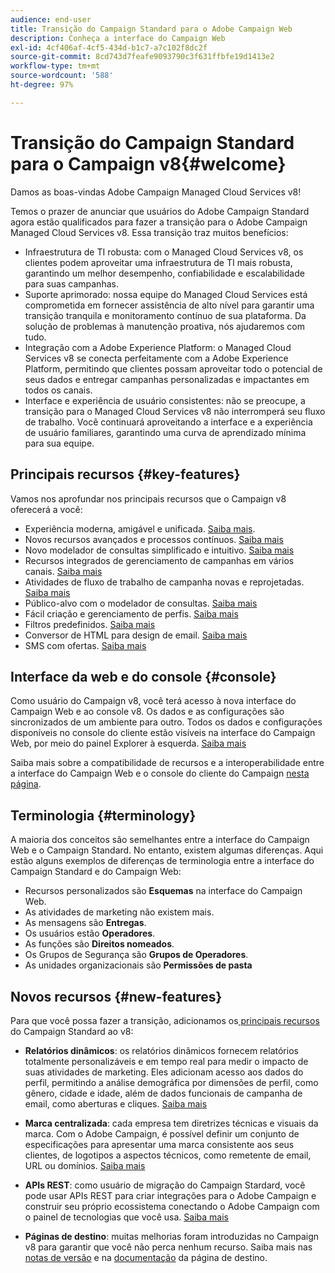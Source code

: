 ```yaml
---
audience: end-user
title: Transição do Campaign Standard para o Adobe Campaign Web
description: Conheça a interface do Campaign Web
exl-id: 4cf406af-4cf5-434d-b1c7-a7c102f8dc2f
source-git-commit: 8cd743d7feafe9093790c3f631ffbfe19d1413e2
workflow-type: tm+mt
source-wordcount: '588'
ht-degree: 97%

---
```


# Transição do Campaign Standard para o Campaign v8{#welcome}

<!--
We are thrilled to annonce that you, as a Campaign Standard user, can now benefit from the new version of Adobe Campaign Web User Interface. The migration is seemless and will allow you to use all the intuitive features designed to simplify the creation of personalized cross-channel campaigns. Campaign Web User Interface also brings a connected canvas with Adobe Experience Platform for a unified experience.
-->

Damos as boas-vindas Adobe Campaign Managed Cloud Services v8!

Temos o prazer de anunciar que usuários do Adobe Campaign Standard agora estão qualificados para fazer a transição para o Adobe Campaign Managed Cloud Services v8. Essa transição traz muitos benefícios:

* Infraestrutura de TI robusta: com o Managed Cloud Services v8, os clientes podem aproveitar uma infraestrutura de TI mais robusta, garantindo um melhor desempenho, confiabilidade e escalabilidade para suas campanhas.
* Suporte aprimorado: nossa equipe do Managed Cloud Services está comprometida em fornecer assistência de alto nível para garantir uma transição tranquila e monitoramento contínuo de sua plataforma. Da solução de problemas à manutenção proativa, nós ajudaremos com tudo.
* Integração com a Adobe Experience Platform: o Managed Cloud Services v8 se conecta perfeitamente com a Adobe Experience Platform, permitindo que clientes possam aproveitar todo o potencial de seus dados e entregar campanhas personalizadas e impactantes em todos os canais.
* Interface e experiência de usuário consistentes: não se preocupe, a transição para o Managed Cloud Services v8 não interromperá seu fluxo de trabalho. Você continuará aproveitando a interface e a experiência de usuário familiares, garantindo uma curva de aprendizado mínima para sua equipe.

<!--
As a Campaign Standard user, we now offer you a way to migrate to Adobe Campaign v8. You will benefit from both the new Campaign Web interface and the v8 console.
-->

## Principais recursos {#key-features}

Vamos nos aprofundar nos principais recursos que o Campaign v8 oferecerá a você:

* Experiência moderna, amigável e unificada. [Saiba mais](../get-started/connect-to-campaign.md).
* Novos recursos avançados e processos contínuos. [Saiba mais](../get-started/user-interface.md)
* Novo modelador de consultas simplificado e intuitivo. [Saiba mais](../query/query-modeler-overview.md)
* Recursos integrados de gerenciamento de campanhas em vários canais. [Saiba mais](../msg/gs-messages.md)
* Atividades de fluxo de trabalho de campanha novas e reprojetadas. [Saiba mais](../workflows/gs-workflows.md)
* Público-alvo com o modelador de consultas. [Saiba mais](../query/query-modeler-overview.md)
* Fácil criação e gerenciamento de perfis. [Saiba mais](../audience/about-recipients.md)
* Filtros predefinidos. [Saiba mais](../get-started/predefined-filters.md)
* Conversor de HTML para design de email. [Saiba mais](../email/existing-content.md)
* SMS com ofertas. [Saiba mais](../msg/offers.md)

## Interface da web e do console {#console}

Como usuário do Campaign v8, você terá acesso à nova interface do Campaign Web e ao console v8. Os dados e as configurações são sincronizados de um ambiente para outro. Todos os dados e configurações disponíveis no console do cliente estão visíveis na interface do Campaign Web, por meio do painel Explorer à esquerda. [Saiba mais](../get-started/user-interface.md#user-interface-explorer)

Saiba mais sobre a compatibilidade de recursos e a interoperabilidade entre a interface do Campaign Web e o console do cliente do Campaign [nesta página](../get-started/capability-matrix.md).

## Terminologia {#terminology}

A maioria dos conceitos são semelhantes entre a interface do Campaign Web e o Campaign Standard. No entanto, existem algumas diferenças. Aqui estão alguns exemplos de diferenças de terminologia entre a interface do Campaign Standard e do Campaign Web:

<!--
* Profiles are **Recipients** in the console. [Learn more](../audience/gs-audiences-recipients.md).
* Test profiles are **Seed addresses**. [Learn more](../preview-test/test-deliveries.md).
* The delivery preparation is the **Delivery analysis**. [Learn more](../monitor/prepare-send.md).
* Audiences are **Lists**. [Learn more](../audience/gs-audiences-recipients.md).
-->

* Recursos personalizados são **Esquemas** na interface do Campaign Web.
* As atividades de marketing não existem mais.
* As mensagens são **Entregas**.
* Os usuários estão **Operadores**.
* As funções são **Direitos nomeados**.
* Os Grupos de Segurança são **Grupos de Operadores**.
* As unidades organizacionais são **Permissões de pasta**

## Novos recursos {#new-features}

Para que você possa fazer a transição, adicionamos os[ principais recursos](https://experienceleague.adobe.com/docs/experience-cloud/campaign/campaign-standard-migration-home.html?lang=pt-BR) do Campaign Standard ao v8:

* **Relatórios dinâmicos**: os relatórios dinâmicos fornecem relatórios totalmente personalizáveis e em tempo real para medir o impacto de suas atividades de marketing. Eles adicionam acesso aos dados do perfil, permitindo a análise demográfica por dimensões de perfil, como gênero, cidade e idade, além de dados funcionais de campanha de email, como aberturas e cliques. [Saiba mais](https://experienceleague.adobe.com/docs/experience-cloud/campaign/reporting/get-started-reporting.html?lang=pt-BR)

* **Marca centralizada**: cada empresa tem diretrizes técnicas e visuais da marca. Com o Adobe Campaign, é possível definir um conjunto de especificações para apresentar uma marca consistente aos seus clientes, de logotipos a aspectos técnicos, como remetente de email, URL ou domínios. [Saiba mais](https://experienceleague.adobe.com/docs/experience-cloud/campaign/branding/branding-gs.html?lang=pt-BR)

* **APIs REST**: como usuário de migração do Campaign Stardard, você pode usar APIs REST para criar integrações para o Adobe Campaign e construir seu próprio ecossistema conectando o Adobe Campaign com o painel de tecnologias que você usa. [Saiba mais](https://experienceleague.adobe.com/docs/experience-cloud/campaign/apis/get-started-apis.html?lang=pt-BR)

* **Páginas de destino**: muitas melhorias foram introduzidas no Campaign v8 para garantir que você não perca nenhum recurso. Saiba mais nas[ notas de versão](../rn/release-notes.md#new-24-4) e na [documentação](../landing-pages/get-started-lp.md) da página de destino.

<!--
* Delivery Alerting: In addition to viewing notifications directly in Campaign, Adobe Campaign also provides an email alerting system to trigger email alerts to users or external stakeholders of important system activities. Create, manage, and receive customizable alerts and dashboards to keep track of delivery successes or failures. Adobe Campaign Delivery Alerting boosts efficiency by keeping all involved Adobe Campaign users in a company automatically informed about the delivery execution status, via email and dashboard. 

* Landing Pages: Landing pages are web forms that can be used to capture information on your audiences, offer subscriptions to a service, display data and grow your database. Landing pages can also be used for acquiring or updating existing profiles, and to set up a double opt-in mechanism, allowing you to to protect the platform from wrong or invalid email addresses, or spambots. [Learn more](../landing-pages/get-started-lp.md)
-->
